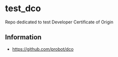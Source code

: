 # test_dco
Repo dedicated to test Developer Certificate of Origin


## Information
* https://github.com/probot/dco
